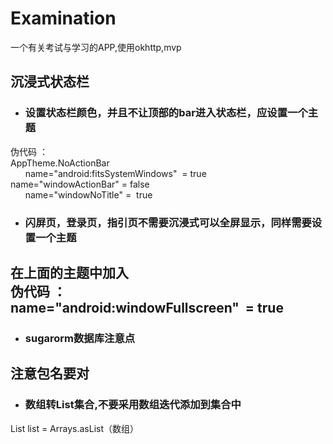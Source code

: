 # Examination
一个有关考试与学习的APP,使用okhttp,mvp
## 沉浸式状态栏
* ### 设置状态栏颜色，并且不让顶部的bar进入状态栏，应设置一个主题 
伪代码 ：  </br>
AppTheme.NoActionBar    </br>
        name="android:fitsSystemWindows"  =  true   </br>
        name="windowActionBar"     =   false   </br>
        name="windowNoTitle"    =     true   </br>
* ###  闪屏页，登录页，指引页不需要沉浸式可以全屏显示，同样需要设置一个主题
在上面的主题中加入 </br>
伪代码 ：  </br>
name="android:windowFullscreen"  =  true  </br> 
-------------------------------------------------------------------------------------------------------
* ### sugarorm数据库注意点
注意包名要对
-----------------------------------------------------------------------------------------------------------------
* ### 数组转List集合,不要采用数组迭代添加到集合中
List list = Arrays.asList（数组）

